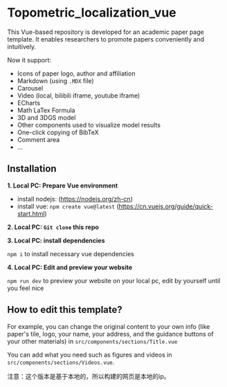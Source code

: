 # Topometric_localization_vue

This Vue-based repository is developed for an academic paper page template. It enables researchers to promote papers conveniently and intuitively. 

Now it support:
  - Icons of paper logo, author and affiliation
  - Markdown (using `.MDX` file)
  - Carousel
  - Video (local, bilibili iframe, youtube iframe)
  - ECharts
  - Math LaTex Formula
  - 3D and 3DGS model
  - Other components used to visualize model results
  - One-click copying of BibTeX
  - Comment area
  - ...


## Installation

**1. Local PC: Prepare Vue environment**
 - install nodejs: (https://nodejs.org/zh-cn)
 - install vue: `npm create vue@latest` (https://cn.vuejs.org/guide/quick-start.html)
  
**2. Local PC: `Git clone` this repo**

**3. Local PC: install dependencies**

`npm i` to install necessary vue dependencies 

**4. Local PC: Edit and preview your website**

`npm run dev` to preview your website on your local pc, edit by yourself until you feel nice


## How to edit this template?

For example, you can change the original content to your own info (like paper's tile, logo, your name, your address, and the guidance buttons of your other materials) in `src/components/sections/Title.vue`

You can add what you need such as figures and videos in `src/components/sections/Videos.vue`.

注意：这个版本是基于本地的，所以构建的网页是本地的ip。

